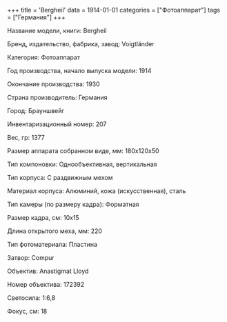 +++
title = 'Bergheil'
data = 1914-01-01
categories = ["Фотоаппарат"]
tags = ["Германия"]
+++

Название модели, книги: Bergheil

Бренд, издательство, фабрика, завод: Voigtländer

Категория: Фотоаппарат

Год производства, начало выпуска модели: 1914

Окончание производства: 1930

Страна производитель: Германия

Город: Брауншвейг

Инвентаризационный номер: 207

Вес, гр: 1377

Размер аппарата  собранном виде, мм: 180х120х50

Тип компоновки: Однообъективная, вертикальная

Тип корпуса: С раздвижным мехом

Материал корпуса: Алюминий, кожа (искусственная), сталь

Тип камеры (по размеру кадра): Форматная

Размер кадра, см: 10x15

Длина открытого меха, мм: 220

Тип фотоматериала: Пластина

Затвор: Compur

Объектив: Anastigmat Lloyd

Номер объектива: 172392

Светосила: 1:6,8

Фокус, см: 18

